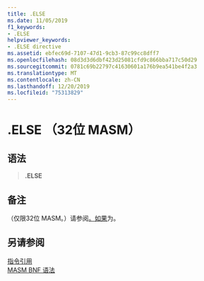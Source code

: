 ```yaml
---
title: .ELSE
ms.date: 11/05/2019
f1_keywords:
- .ELSE
helpviewer_keywords:
- .ELSE directive
ms.assetid: ebfec69d-7107-47d1-9cb3-87c99cc8dff7
ms.openlocfilehash: 08d3d3d6dbf423d25081cfd9c866bba717c50d29
ms.sourcegitcommit: 0781c69b22797c41630601a176b9ea541be4f2a3
ms.translationtype: MT
ms.contentlocale: zh-CN
ms.lasthandoff: 12/20/2019
ms.locfileid: "75313829"
---
```

# <a name="else-32-bit-masm"></a>.ELSE （32位 MASM）

## <a name="syntax"></a>语法

> **.ELSE**

## <a name="remarks"></a>备注

（仅限32位 MASM。）请参阅[。如果](dot-if.md)为。

## <a name="see-also"></a>另请参阅

[指令引用](directives-reference.md)\
[MASM BNF 语法](masm-bnf-grammar.md)
